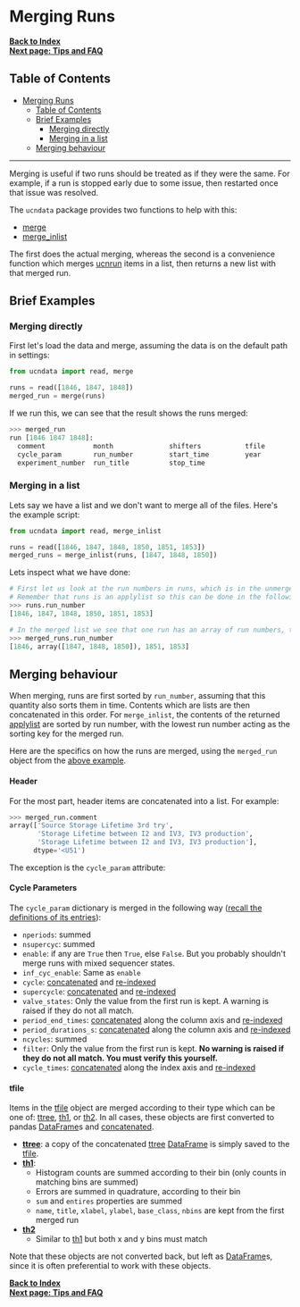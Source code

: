 # Merging Runs

[**Back to Index**](index.md)\
[**Next page: Tips and FAQ**](tips.md)

## Table of Contents

- [Merging Runs](#merging-runs)
  - [Table of Contents](#table-of-contents)
  - [Brief Examples](#brief-examples)
    - [Merging directly](#merging-directly)
    - [Merging in a list](#merging-in-a-list)
  - [Merging behaviour](#merging-behaviour)

---

Merging is useful if two runs should be treated as if they were the same. For example, if a run is stopped early due to some issue, then restarted once that issue was resolved.

The `ucndata` package provides two functions to help with this:

* [merge]
* [merge_inlist]

The first does the actual merging, whereas the second is a convenience function which merges [ucnrun] items in a list, then returns a new list with that merged run.

## Brief Examples

### Merging directly

First let's load the data and merge, assuming the data is on the default path in settings:
```python
from ucndata import read, merge

runs = read([1846, 1847, 1848])
merged_run = merge(runs)
```

If we run this, we can see that the result shows the runs merged:
```python
>>> merged_run
run [1846 1847 1848]:
  comment            month              shifters           tfile
  cycle_param        run_number         start_time         year
  experiment_number  run_title          stop_time
```

### Merging in a list

Lets say we have a list and we don't want to merge all of the files. Here's the example script:
```python
from ucndata import read, merge_inlist

runs = read([1846, 1847, 1848, 1850, 1851, 1853])
merged_runs = merge_inlist(runs, [1847, 1848, 1850])
```

Lets inspect what we have done:

```python
# First let us look at the run numbers in runs, which is in the unmerged state
# Remember that runs is an applylist so this can be done in the following way
>>> runs.run_number
[1846, 1847, 1848, 1850, 1851, 1853]

# In the merged list we see that one run has an array of run numbers, this is the merged run
>>> merged_runs.run_number
[1846, array([1847, 1848, 1850]), 1851, 1853]
```

## Merging behaviour

When merging, runs are first sorted by `run_number`, assuming that this quantity also sorts them in time. Contents which are lists are then concatenated in this order. For `merge_inlist`, the contents of the returned [applylist] are sorted by run number, with the lowest run number acting as the sorting key for the merged run.

Here are the specifics on how the runs are merged, using the `merged_run` object from the [above example](#merging-directly).

#### Header

For the most part, header items are concatenated into a list. For example:

```python
>>> merged_run.comment
array(['Source Storage Lifetime 3rd try',
       'Storage Lifetime between I2 and IV3, IV3 production',
       'Storage Lifetime between I2 and IV3, IV3 production'],
      dtype='<U51')
```

The exception is the `cycle_param` attribute:

#### Cycle Parameters

The `cycle_param` dictionary is merged in the following way ([recall the definitions of its entries](./gettingstarted.md#cycle_param)):

* `nperiods`: summed
* `nsupercyc`: summed
* `enable`: if any are `True` then `True`, else `False`. But you probably shouldn't merge runs with mixed sequencer states.
* `inf_cyc_enable`: Same as `enable`
* `cycle`: [concatenated] and [re-indexed]
* `supercycle`: [concatenated] and [re-indexed]
* `valve_states`: Only the value from the first run is kept. A warning is raised if they do not all match.
* `period_end_times`: [concatenated] along the column axis and [re-indexed]
* `period_durations_s`: [concatenated] along the column axis and [re-indexed]
* `ncycles`: summed
* `filter`: Only the value from the first run is kept. **No warning is raised if they do not all match. You must verify this yourself.**
* `cycle_times`: [concatenated] along the index axis and [re-indexed]

#### tfile

Items in the [tfile] object are merged according to their type which can be one of: [ttree], [th1], or [th2]. In all cases, these objects are first converted to pandas [DataFrame]s and [concatenated].

* **[ttree]**: a copy of the concatenated [ttree] [DataFrame] is simply saved to the [tfile].
* **[th1]**:
  * Histogram counts are summed according to their bin (only counts in matching bins are summed)
  * Errors are summed in quadrature, according to their bin
  * `sum` and `entires` properties are summed
  * `name`, `title`, `xlabel`, `ylabel`, `base_class`, `nbins` are kept from the first merged run
* **[th2]**
  * Similar to [th1] but both x and y bins must match

Note that these objects are not converted back, but left as [DataFrame]s, since it is often preferential to work with these objects.



[**Back to Index**](index.md)\
[**Next page: Tips and FAQ**](tips.md)

[concatenated]: https://pandas.pydata.org/pandas-docs/stable/reference/api/pandas.concat.html#pandas.concat
[re-indexed]: https://pandas.pydata.org/pandas-docs/stable/reference/api/pandas.DataFrame.reset_index.html
[tfile]: ./gettingstarted.md#tfile
[DataFrame]: https://pandas.pydata.org/pandas-docs/stable/reference/api/pandas.DataFrame.html
[ttree]:https://github.com/ucn-triumf/rootloader/blob/main/docs/rootloader/ttree.md
[th1]:https://github.com/ucn-triumf/rootloader/blob/main/docs/rootloader/th1.md
[th2]:https://github.com/ucn-triumf/rootloader/blob/main/docs/rootloader/th2.md
[attrdict]:https://github.com/ucn-triumf/rootloader/blob/main/docs/rootloader/attrdict.md
[rootloader]: https://github.com/ucn-triumf/rootloader
[ucnrun]: ../docs/ucnrun.md
[ucncycle]: ../docs/ucncycle.md
[ucnperiod]: ../docs/ucnperiod.md
[applylist]: ../docs/applylist.md
[read]: ../docs/read.md
[merge]: ../docs/merge.md#merge
[merge_inlist]: ../docs/merge.md#merge_inlist